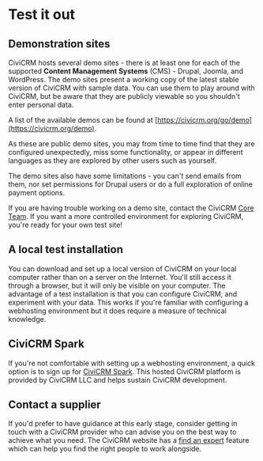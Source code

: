 # Test it out

## Demonstration sites

CiviCRM hosts several demo sites - there is at least one for each of the
supported **Content Management Systems** (CMS) - Drupal, Joomla, and
WordPress. The demo sites present a working copy of the latest stable
version of CiviCRM with sample data. You can use them to play around
with CiviCRM, but be aware that they are publicly viewable so you
shouldn't enter personal data.

A list of the available demos can be found at
[https://civicrm.org/go/demo](https://civicrm.org/demo).

As these are public demo sites, you may from time to time find that they are
configured unexpectedly, miss some functionality, or appear in different
languages as they are explored by other users such as yourself.

The demo sites also have some limitations - you can't send emails from them, nor
set permissions for Drupal users or do a full exploration of online payment
options.

If you are having trouble working on a demo site, contact the CiviCRM
[Core Team](https://civicrm.org/teams/core-team). If you want a more controlled
environment for exploring CiviCRM, you're ready for your own test site!

## A local test installation

You can download and set up a local version of CiviCRM on your local computer
rather than on a server on the Internet. You'll still access it through a
browser, but it will only be visible on your computer. The advantage of a test
installation is that you can configure CiviCRM, and experiment with your data.
This works if you're familiar with configuring a webhosting environment but it
does require a measure of technical knowledge.

## CiviCRM Spark

If you're not comfortable with setting up a webhosting environment, a quick
option is to sign up for [CiviCRM Spark](https://civicrm.org/spark). This hosted
CiviCRM platform is provided by CiviCRM LLC and helps sustain CiviCRM
development.

## Contact a supplier

If you'd prefer to have guidance at this early stage, consider getting in touch
with a CiviCRM provider who can advise you on the best way to achieve what you
need. The CiviCRM website has a [find an expert](https://civicrm.org/partners-contributors)
feature which can help you find the right people to work alongside.
